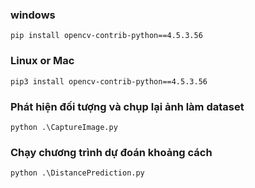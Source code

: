 ### **windows**

```pip
pip install opencv-contrib-python==4.5.3.56
```

### **Linux or Mac**

```pip
pip3 install opencv-contrib-python==4.5.3.56
```
### **Phát hiện đối tượng và chụp lại ảnh làm dataset**
```
python .\CaptureImage.py
```

### **Chạy chương trình dự đoán khoảng cách**
```
python .\DistancePrediction.py
```
